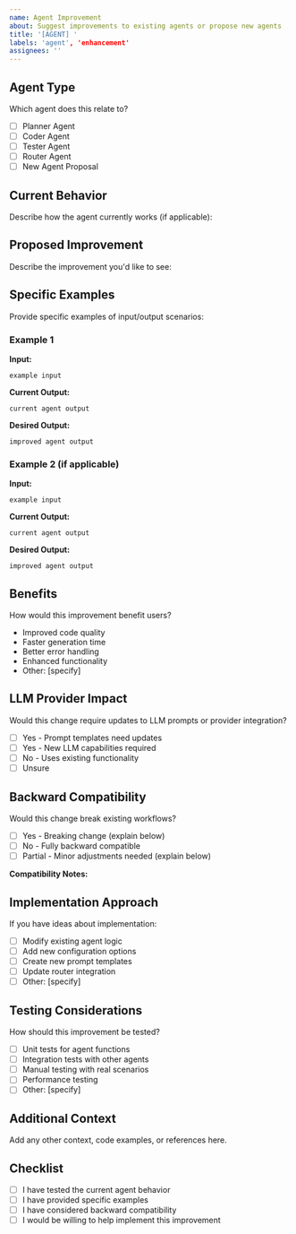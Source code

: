 ```yaml
---
name: Agent Improvement
about: Suggest improvements to existing agents or propose new agents
title: '[AGENT] '
labels: 'agent', 'enhancement'
assignees: ''
---
```


## Agent Type
Which agent does this relate to?
- [ ] Planner Agent
- [ ] Coder Agent
- [ ] Tester Agent
- [ ] Router Agent
- [ ] New Agent Proposal

## Current Behavior
Describe how the agent currently works (if applicable):

## Proposed Improvement
Describe the improvement you'd like to see:

## Specific Examples
Provide specific examples of input/output scenarios:

### Example 1
**Input:**
```
example input
```

**Current Output:**
```
current agent output
```

**Desired Output:**
```
improved agent output
```

### Example 2 (if applicable)
**Input:**
```
example input
```

**Current Output:**
```
current agent output
```

**Desired Output:**
```
improved agent output
```

## Benefits
How would this improvement benefit users?
- Improved code quality
- Faster generation time
- Better error handling
- Enhanced functionality
- Other: [specify]

## LLM Provider Impact
Would this change require updates to LLM prompts or provider integration?
- [ ] Yes - Prompt templates need updates
- [ ] Yes - New LLM capabilities required
- [ ] No - Uses existing functionality
- [ ] Unsure

## Backward Compatibility
Would this change break existing workflows?
- [ ] Yes - Breaking change (explain below)
- [ ] No - Fully backward compatible
- [ ] Partial - Minor adjustments needed (explain below)

**Compatibility Notes:**

## Implementation Approach
If you have ideas about implementation:
- [ ] Modify existing agent logic
- [ ] Add new configuration options
- [ ] Create new prompt templates
- [ ] Update router integration
- [ ] Other: [specify]

## Testing Considerations
How should this improvement be tested?
- [ ] Unit tests for agent functions
- [ ] Integration tests with other agents
- [ ] Manual testing with real scenarios
- [ ] Performance testing
- [ ] Other: [specify]

## Additional Context
Add any other context, code examples, or references here.

## Checklist
- [ ] I have tested the current agent behavior
- [ ] I have provided specific examples
- [ ] I have considered backward compatibility
- [ ] I would be willing to help implement this improvement